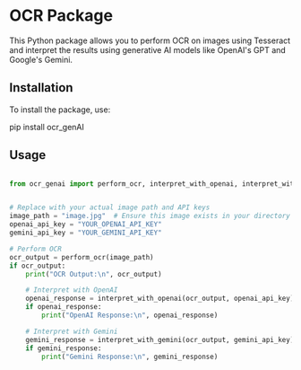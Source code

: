 # OCR Package

This Python package allows you to perform OCR on images using Tesseract and interpret the results using generative AI models like OpenAI's GPT and Google's Gemini.

## Installation

To install the package, use:

pip install ocr_genAI

## Usage

```python

from ocr_genai import perform_ocr, interpret_with_openai, interpret_with_gemini


# Replace with your actual image path and API keys
image_path = "image.jpg"  # Ensure this image exists in your directory
openai_api_key = "YOUR_OPENAI_API_KEY"
gemini_api_key = "YOUR_GEMINI_API_KEY"

# Perform OCR
ocr_output = perform_ocr(image_path)
if ocr_output:
    print("OCR Output:\n", ocr_output)

    # Interpret with OpenAI
    openai_response = interpret_with_openai(ocr_output, openai_api_key)
    if openai_response:
        print("OpenAI Response:\n", openai_response)

    # Interpret with Gemini
    gemini_response = interpret_with_gemini(ocr_output, gemini_api_key)
    if gemini_response:
        print("Gemini Response:\n", gemini_response)
